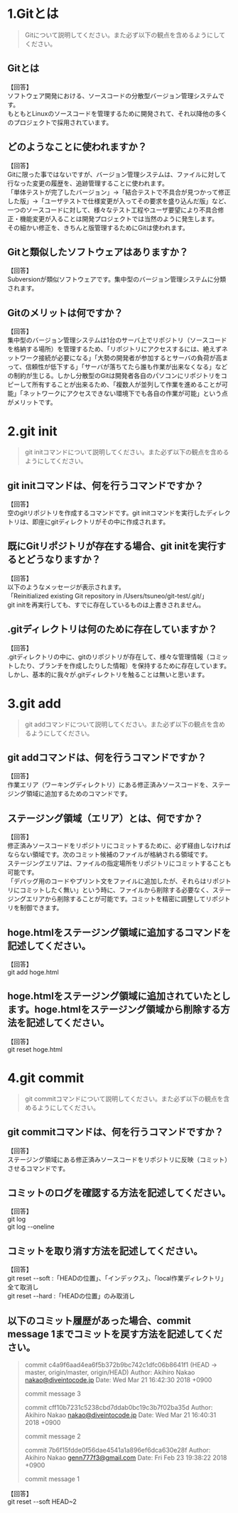 # 1.Gitとは
>Gitについて説明してください。また必ず以下の観点を含めるようにしてください。
## Gitとは
【回答】  
ソフトウェア開発における、ソースコードの分散型バージョン管理システムです。  
もともとLinuxのソースコードを管理するために開発されて、それ以降他の多くのプロジェクトで採用されています。

## どのようなことに使われますか？
【回答】  
Gitに限った事ではないですが、バージョン管理システムは、ファイルに対して行なった変更の履歴を、追跡管理することに使われます。  
「単体テストが完了したバージョン」→「結合テストで不具合が見つかって修正した版」→「ユーザテストで仕様変更が入ってその要求を盛り込んだ版」など、
一つのソースコードに対して、様々なテスト工程やユーザ要望により不具合修正・機能変更が入ることは開発プロジェクトでは当然のように発生します。  
その細かい修正を、きちんと版管理するためにGitは使われます。

## Gitと類似したソフトウェアはありますか？
【回答】  
Subversionが類似ソフトウェアです。集中型のバージョン管理システムに分類されます。

## Gitのメリットは何ですか？
【回答】  
集中型のバージョン管理システムは1台のサーバ上でリポジトリ（ソースコードを格納する場所）を管理するため、「リポジトリにアクセスするには、絶えずネットワーク接続が必要になる」「大勢の開発者が参加するとサーバの負荷が高まって、信頼性が低下する」「サーバが落ちてたら誰も作業が出来なくなる」などの制約が生じる。しかし分散型のGitは開発者各自のパソコンにリポジトリをコピーして所有することが出来るため、「複数人が並列して作業を進めることが可能」「ネットワークにアクセスできない環境下でも各自の作業が可能」という点がメリットです。

# 2.git init
>git initコマンドについて説明してください。また必ず以下の観点を含めるようにしてください。
## git initコマンドは、何を行うコマンドですか？
【回答】  
空のgitリポジトリを作成するコマンドです。git initコマンドを実行したディレクトリは、即座にgitディレクトリがその中に作成されます。

## 既にGitリポジトリが存在する場合、git initを実行するとどうなりますか？
【回答】  
以下のようなメッセージが表示されます。  
「Reinitialized existing Git repository in /Users/tsuneo/git-test/.git/」  
git initを再実行しても、すでに存在しているものは上書きされません。

## .gitディレクトリは何のために存在していますか？
【回答】  
.gitディレクトリの中に、gitのリポジトリが存在して、様々な管理情報（コミットしたり、ブランチを作成したりした情報）を保持するために存在しています。  
しかし、基本的に我々が.gitディレクトリを触ることは無いと思います。

# 3.git add
>git addコマンドについて説明してください。また必ず以下の観点を含めるようにしてください。
## git addコマンドは、何を行うコマンドですか？
【回答】  
作業エリア（ワーキングディレクトリ）にある修正済みソースコードを、ステージング領域に追加するためのコマンドです。

## ステージング領域（エリア）とは、何ですか？
【回答】  
修正済みソースコードをリポジトリにコミットするために、必ず経由しなければならない領域です。次のコミット候補のファイルが格納される領域です。  
ステージングエリアは、ファイルの指定場所をリポジトリにコミットすることも可能です。  
「デバッグ用のコードやプリント文をファイルに追加したが、それらはリポジトリにコミットしたく無い」という時に、ファイルから削除する必要なく、ステージングエリアから削除することが可能です。コミットを精密に調整してリポジトリを制御できます。

## hoge.htmlをステージング領域に追加するコマンドを記述してください。
【回答】  
git add hoge.html

## hoge.htmlをステージング領域に追加されていたとします。hoge.htmlをステージング領域から削除する方法を記述してください。
【回答】  
git reset hoge.html

# 4.git commit
>git commitコマンドについて説明してください。また必ず以下の観点を含めるようにしてください。
## git commitコマンドは、何を行うコマンドですか？
【回答】  
ステージング領域にある修正済みソースコードをリポジトリに反映（コミット）させるコマンドです。

## コミットのログを確認する方法を記述してください。
【回答】  
git log  
git log --oneline

## コミットを取り消す方法を記述してください。
【回答】  
git reset --soft    :「HEADの位置」、「インデックス」、「local作業ディレクトリ」全て取消し  
git reset --hard   :「HEADの位置」のみ取消し

## 以下のコミット履歴があった場合、commit message 1までコミットを戻す方法を記述してください。
>commit c4a9f6aad4ea6f5b372b9bc742c1dfc06b8641f1 (HEAD -> master, origin/master, origin/HEAD)
>Author: Akihiro Nakao <nakao@diveintocode.jp>
>Date:   Wed Mar 21 16:42:30 2018 +0900
>
>commit message 3
>
>commit cff10b7231c5238cbd7ddab0bc19c3b7f02ba35d
>Author: Akihiro Nakao <nakao@diveintocode.jp>
>Date:   Wed Mar 21 16:40:31 2018 +0900
>
>commit message 2
>
>commit 7b6f15fdde0f56dae4541a1a896ef6dca630e28f
>Author: Akihiro Nakao <genn777f3@gmail.com>
>Date:   Fri Feb 23 19:38:22 2018 +0900
>
>commit message 1
  
【回答】  
git reset --soft HEAD~2
